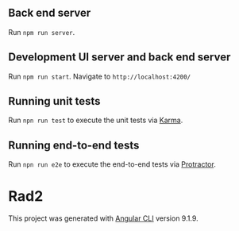 ## Back end server

Run `npm run server`.

## Development UI server and back end server

Run `npm run start`. Navigate to `http://localhost:4200/`


## Running unit tests

Run `npn run test` to execute the unit tests via [Karma](https://karma-runner.github.io).


## Running end-to-end tests

Run `npn run e2e` to execute the end-to-end tests via [Protractor](http://www.protractortest.org/).

# Rad2

This project was generated with [Angular CLI](https://github.com/angular/angular-cli) version 9.1.9.
